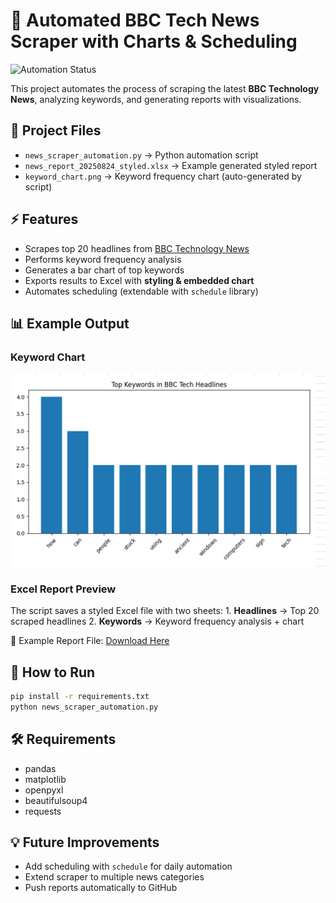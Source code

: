 # 📰 Automated BBC Tech News Scraper with Charts & Scheduling

![Automation
Status](https://github.com/Mjabeen164/Automated-BBC-Tech-News/actions/workflows/automation.yml/badge.svg)

This project automates the process of scraping the latest **BBC
Technology News**, analyzing keywords, and generating reports with
visualizations.

## 📂 Project Files

-   `news_scraper_automation.py` → Python automation script
-   `news_report_20250824_styled.xlsx` → Example generated styled report
-   `keyword_chart.png` → Keyword frequency chart (auto-generated by
    script)

## ⚡ Features

-   Scrapes top 20 headlines from [BBC Technology
    News](https://www.bbc.com/news/technology)
-   Performs keyword frequency analysis
-   Generates a bar chart of top keywords
-   Exports results to Excel with **styling & embedded chart**
-   Automates scheduling (extendable with `schedule` library)

## 📊 Example Output

### Keyword Chart

![Keyword Chart](keyword_chart.png)

### Excel Report Preview

The script saves a styled Excel file with two sheets: 1. **Headlines** →
Top 20 scraped headlines 2. **Keywords** → Keyword frequency analysis +
chart

📎 Example Report File: [Download
Here](news_report_20250824_styled.xlsx)

## 🚀 How to Run

``` bash
pip install -r requirements.txt
python news_scraper_automation.py
```

## 🛠️ Requirements

-   pandas
-   matplotlib
-   openpyxl
-   beautifulsoup4
-   requests

## 💡 Future Improvements

-   Add scheduling with `schedule` for daily automation
-   Extend scraper to multiple news categories
-   Push reports automatically to GitHub
